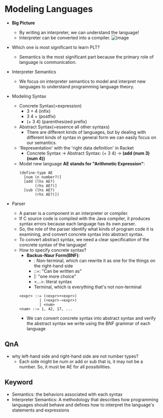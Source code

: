 Modeling Languages
==
- **Big Picture**
  - By writing an interpreter, we can understand the language!
  - Interpreter can be converted into a compiler.
![image](https://github.com/MinjooShin/Programming_Language_Theory/assets/74174008/a75db489-a524-484f-af48-d6995b5d3226)

- Which one is most significant to learn PLT? 
  - Semantics is the most significant part because the primary role of language is communication.
- Interpreter Semantics
  - We focus on interpreter semantics to model and interpret new languages to understand programming language theory.
- Modeling Syntax
  - Concrete Syntax(=expression)
    - 3 + 4 (infix)
    - 3 4 + (postfix)
    - (+ 3 4) (parenthesized prefix)
  - Abstract Syntax(=essence all other syntaxs)
    - There are different kinds of languages, but by dealing with different kinds of syntax in general form we can easily focus on our semantics.
  - 'Representation' with the 'right data definition' in Racket
    - Concrete Syntax -> Abstract Syntax: (+ 3 4) -> **(add (num 3) (num 4))**
  - Model new language **AE stands for "Arithmetic Expression"**:
    ```racket
    (define-type AE
      [num (n number?)]
      [add (lhs AE?)
           (rhs AE?)]
      [sub (lhs AE?)
           (rhs AE?)])
    ```
- Parser
  - A parser is a component in an interpreter or compiler.
  -  If C source code is compiled with the Java compiler, it produces syntax errors because each language has its own parser.
  -  So, the role of the parser identify what kinds of program code it is examining, and convert concrete syntax into abstract syntax.
  -  To convert abstract syntax, we need a clear specification of the concrete syntax of the language!
    - How to specify concrete syntax?
      - **Backus-Naur Form(BNF)**:
        - <expr>: Non-terminal, which can rewrite it as one for the things on the right-hand side
        - ::=: "Can be written as"
        - |: "one more choice"
        - <...>: literal syntax
        - Terminal, which is everything that's not non-terminal
      ```
      <expr> ::= (<expr>+<expr>)
               | (<expr>-<expr>)
               | <num>
      <num> ::= 1, 42, 17, ...
      ```
      - We can convert concrete syntax into abstract syntax and verify the abstract syntax we write using the BNF grammar of each language
      
QnA
--
  - why left-hand side and right-hand side are not number types?
    -  Each side might be num or add or sub that is, it may not be a number. So, it must be AE for all possibilities.

Keyword
--
  - Semantics: the behaviors associated with each syntax
  - Interpreter Semantics: A methodology that describes how programming languages should behave and defines how to interpret the language's statements and expressions
